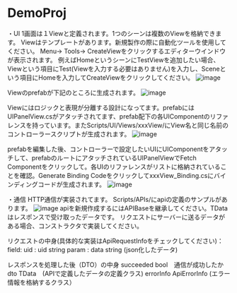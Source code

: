 # DemoProj

 ・UI
  1画面は１Viewと定義されます。1つのシーンは複数のViewを格納できます。
  Viewはテンプレートがあります。新規製作の際に自動化ツールを使用してください。
  Menu-> Tools-> CreateViewをクリックするエディターウインドウが表示されます。
  例えばHomeというシーンにTestViewを追加したい場合、Viewという項目にTest(Viewを入力する必要はありません)を入力し、Sceneという項目にHomeを入力してCreateViewをクリックしてください。
  ![image](https://https://github.com/niu-shuang/DemoProj/blob/main/ScreenShots/CreateView0.png)
  
  Viewのprefabが下記のところに生成されます。
  ![image](https://https://github.com/niu-shuang/DemoProj/blob/main/ScreenShots/CreateView1.png)
  
  Viewにはロジックと表現が分離する設計になってます。prefabにはUIPanelView.csがアタッチされてます、prefab配下の各UIComponentのリファレンスを持っています。またScripts/UI/Views/xxxView/にView名と同じ名前のコントローラースクリプトが生成されます。
   ![image](https://https://github.com/niu-shuang/DemoProj/blob/main/ScreenShots/CreateView3.png)
   
   prefabを編集した後、コントローラーで設定したいUIにUIComponentをアタッチして、prefabのルートにアタッチされているUIPanelViewでFetch Componentをクリックして。各UIのリファレンスがリストに格納されていることを確認。Generate Binding CodeをクリックしてxxxView_Binding.csにバインディングコードが生成されます。
      ![image](https://https://github.com/niu-shuang/DemoProj/blob/main/ScreenShots/CreateView2.png)
      
 ・通信
  HTTP通信が実装されてます。
  Scripts/APIs/にapiの定義のサンプルがあります。
       ![image](https://https://github.com/niu-shuang/DemoProj/blob/main/ScreenShots/ApiDemo.png)
  apiを新規作成するにはAPIBase<TData>を継承してください。TDataはレスポンスで受け取ったデータです。
  リクエストにサーバーに送るデータがある場合、コンストラクタで実装してください。
 
 リクエストの中身(具体的な実装はApiRequestInfoをチェックしてください)：
 field:
     uid : uid string
     param : data string (json化したデータ)
     
 レスポンスを処理した後（DTO）の中身
     succeeded bool　通信が成功したか
     dto TData　(APIで定義したデータの定義クラス)
     errorInfo ApiErrorInfo (エラー情報を格納するクラス）
  
